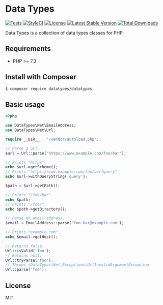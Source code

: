 # Data Types

[![Tests](https://github.com/themichaelhall/datatypes/workflows/tests/badge.svg?branch=master)](https://github.com/themichaelhall/datatypes/actions)
[![StyleCI](https://styleci.io/repos/60113501/shield?style=flat&branch=master)](https://styleci.io/repos/60113501)
[![License](https://poser.pugx.org/datatypes/datatypes/license)](https://packagist.org/packages/datatypes/datatypes)
[![Latest Stable Version](https://poser.pugx.org/datatypes/datatypes/v/stable)](https://packagist.org/packages/datatypes/datatypes)
[![Total Downloads](https://poser.pugx.org/datatypes/datatypes/downloads)](https://packagist.org/packages/datatypes/datatypes)

Data Types is a collection of data types classes for PHP.

## Requirements

- PHP >= 7.3

## Install with Composer

``` bash
$ composer require datatypes/datatypes
```

## Basic usage

```php
<?php

use DataTypes\Net\EmailAddress;
use DataTypes\Net\Url;

require __DIR__ . '/vendor/autoload.php';

// Parse a url.
$url = Url::parse('https://www.example.com/foo/bar');

// Prints "https".
echo $url->getScheme();
// Prints "https://www.example.com/foo/bar?query".
echo $url->withQueryString('query');

$path = $url->getPath();

// Prints "/foo/bar".
echo $path;
// Prints "/foo/".
echo $path->getDirectory();

// Parse an email address.
$email = EmailAddress::parse('foo.bar@example.com');

// Prints "example.com".
echo $email->getHost();

// Returns false.
Url::isValid('foo');
// Returns null.
Url::tryParse('foo');
// Throws \DataTypes\Net\Exceptions\UrlInvalidArgumentException.
Url::parse('foo');
```

## License

MIT
